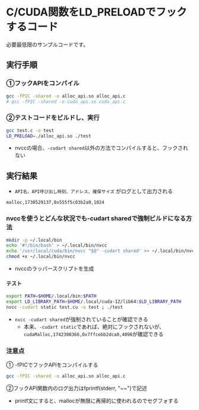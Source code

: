 # C/CUDA関数をLD_PRELOADでフックするコード
必要最低限のサンプルコードです。

## 実行手順
### ①フックAPIをコンパイル
```bash
gcc -fPIC -shared -o alloc_api.so alloc_api.c
# gcc -fPIC -shared -o cuda_api.so cuda_api.c
```

### ②テストコードをビルドし、実行  
```bash
gcc test.c -o test
LD_PRELOAD=./alloc_api.so ./test 
```
* nvccの場合、`-cudart shared`以外の方法でコンパイルすると、フックされない


## 実行結果
* `API名、API呼び出し時刻、アドレス、確保サイズ` がログとして出力される
```
malloc,1730529137,0x555f5c03b2a0,1024 
```

### nvccを使うとどんな状況でも-cudart sharedで強制ビルドになる方法
```bash
mkdir -p ~/.local/bin
echo '#!/bin/bash' > ~/.local/bin/nvcc
echo '/usr/local/cuda/bin/nvcc "$@" -cudart shared' >> ~/.local/bin/nvcc
chmod +x ~/.local/bin/nvcc
```
* nvccのラッパースクリプトを生成

#### テスト
```bash
export PATH=$HOME/.local/bin:$PATH
export LD_LIBRARY_PATH=$HOME/.local/cuda-12/lib64:$LD_LIBRARY_PATH
nvcc -cudart static test.cu -o test ; ./test
```
* `nvcc -cudart shared`が強制されていることが確認できる
    * 本来、`-cudart static`であれば、絶対にフックされないが、  
        `cudaMalloc,1742300366,0x7ffcebb2dca0,4096`が確認できる


### 注意点
① -fPICでフックAPIをコンパイルする
```bash
gcc -fPIC -shared -o alloc_api.so alloc_api.c
```

②フックAPI関数内のログ出力はfprintf(stderr, "~~")で記述
* printf文にすると、mallocが無限に再帰的に使われるのでセグフォする
